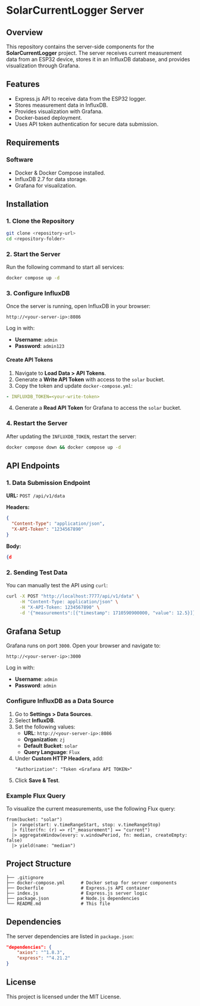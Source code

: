 # SolarCurrentLogger Server

## Overview

This repository contains the server-side components for the **SolarCurrentLogger** project. The server receives current measurement data from an ESP32 device, stores it in an InfluxDB database, and provides visualization through Grafana.

## Features

- Express.js API to receive data from the ESP32 logger.
- Stores measurement data in InfluxDB.
- Provides visualization with Grafana.
- Docker-based deployment.
- Uses API token authentication for secure data submission.

## Requirements

### Software

- Docker & Docker Compose installed.
- InfluxDB 2.7 for data storage.
- Grafana for visualization.

## Installation

### 1. Clone the Repository

```sh
git clone <repository-url>
cd <repository-folder>
```

### 2. Start the Server

Run the following command to start all services:

```sh
docker compose up -d
```

### 3. Configure InfluxDB

Once the server is running, open InfluxDB in your browser:

```
http://<your-server-ip>:8086
```

Log in with:

- **Username**: `admin`
- **Password**: `admin123`

#### Create API Tokens

1. Navigate to **Load Data > API Tokens**.
2. Generate a **Write API Token** with access to the `solar` bucket.
3. Copy the token and update `docker-compose.yml`:

```yaml
- INFLUXDB_TOKEN=<your-write-token>
```

4. Generate a **Read API Token** for Grafana to access the `solar` bucket.

### 4. Restart the Server

After updating the `INFLUXDB_TOKEN`, restart the server:

```sh
docker compose down && docker compose up -d
```

## API Endpoints

### 1. Data Submission Endpoint

**URL:** `POST /api/v1/data`

**Headers:**

```json
{
  "Content-Type": "application/json",
  "X-API-Token": "1234567890"
}
```

**Body:**

```json
{d
```

### 2. Sending Test Data

You can manually test the API using `curl`:

```sh
curl -X POST "http://localhost:7777/api/v1/data" \
     -H "Content-Type: application/json" \
     -H "X-API-Token: 1234567890" \
     -d '{"measurements":[{"timestamp": 1710590900000, "value": 12.5}]}'
```

## Grafana Setup

Grafana runs on port `3000`. Open your browser and navigate to:

```
http://<your-server-ip>:3000
```

Log in with:

- **Username**: `admin`
- **Password**: `admin`

### Configure InfluxDB as a Data Source

1. Go to **Settings > Data Sources**.
2. Select **InfluxDB**.
3. Set the following values:
   - **URL**: `http://<your-server-ip>:8086`
   - **Organization**: `zj`
   - **Default Bucket**: `solar`
   - **Query Language**: `Flux`
4. Under **Custom HTTP Headers**, add:
   ```
   "Authorization": "Token <Grafana API TOKEN>"
   ```
5. Click **Save & Test**.

### Example Flux Query

To visualize the current measurements, use the following Flux query:

```flux
from(bucket: "solar")
  |> range(start: v.timeRangeStart, stop: v.timeRangeStop)
  |> filter(fn: (r) => r["_measurement"] == "current")
  |> aggregateWindow(every: v.windowPeriod, fn: median, createEmpty: false)
  |> yield(name: "median")
```

## Project Structure

```
├── .gitignore
├── docker-compose.yml      # Docker setup for server components
├── Dockerfile              # Express.js API container
├── index.js                # Express.js server logic
├── package.json            # Node.js dependencies
└── README.md               # This file
```

## Dependencies

The server dependencies are listed in `package.json`:

```json
"dependencies": {
    "axios": "^1.8.3",
    "express": "^4.21.2"
}
```

## License

This project is licensed under the MIT License.

